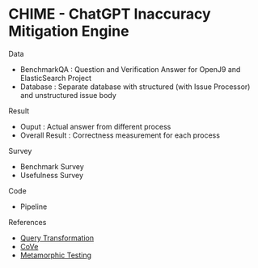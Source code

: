 # CHIME - ChatGPT Inaccuracy Mitigation Engine

Data 
- BenchmarkQA : Question and Verification Answer for OpenJ9 and ElasticSearch Project
- Database : Separate database with structured (with Issue Processor) and unstructured issue body

Result 
- Ouput : Actual answer from different process
- Overall Result : Correctness measurement for each process

Survey
- Benchmark Survey
- Usefulness Survey

Code
- Pipeline

References
- [Query Transformation](https://github.com/langchain-ai/langchain/blob/master/cookbook/stepback-qa.ipynb?ref=blog.langchain.dev)
- [CoVe](https://medium.com/@james.li/a-langchain-implementation-of-chain-of-verification-cove-to-reduce-hallucination-0a8fa2929b2a)
- [Metamorphic Testing](https://kclpure.kcl.ac.uk/ws/portalfiles/portal/180511524/QAQA.pdf)
  
